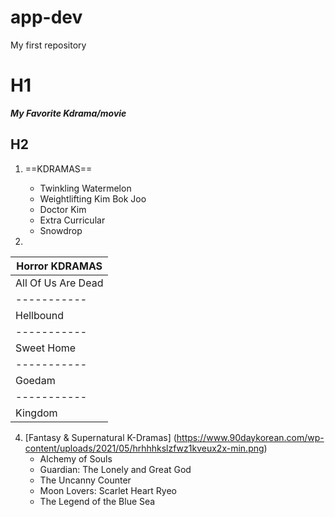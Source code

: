 # app-dev
My first repository

# H1
***My Favorite Kdrama/movie***

## H2
1. ==KDRAMAS==
   - Twinkling Watermelon
   - Weightlifting Kim Bok Joo
   - Doctor Kim
   - Extra Curricular
   - Snowdrop
     
2. 
| Horror KDRAMAS |
|----------- |
| All Of Us Are Dead|
|----------- |
| Hellbound |
|----------- |
| Sweet Home |
|----------- |
| Goedam |
|----------- |
| Kingdom |
     
4. [Fantasy & Supernatural K-Dramas] (https://www.90daykorean.com/wp-content/uploads/2021/05/hrhhhkslzfwz1kveux2x-min.png)
   - Alchemy of Souls
   - Guardian: The Lonely and Great God
   - The Uncanny Counter
   - Moon Lovers: Scarlet Heart Ryeo
   - The Legend of the Blue Sea
